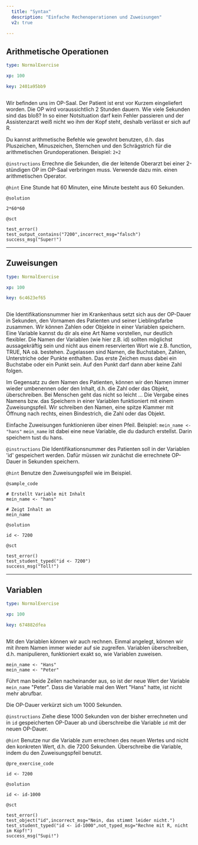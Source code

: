 ```yaml
---
  title: "Syntax"
  description: "Einfache Rechenoperationen und Zuweisungen"
  v2: true

---
```

## Arithmetische Operationen

```yaml
type: NormalExercise

xp: 100

key: 2401a95bb9



```

Wir befinden uns im OP-Saal. Der Patient ist erst vor Kurzem eingeliefert worden. Die OP wird voraussichtlich 2 Stunden dauern. Wie viele Sekunden sind das bloß? In so einer Notsituation darf kein Fehler passieren und der Assistenzarzt weiß nicht wo ihm der Kopf steht, deshalb verlässt er sich auf R.

Du kannst arithmetische Befehle wie gewohnt benutzen, d.h. das Pluszeichen, Minuszeichen, Sternchen und den Schrägstrich für die arithmetischen Grundoperationen. 
Beispiel: ``2+2``

`@instructions`
Errechne die Sekunden, die der leitende Oberarzt bei einer 2-stündigen OP im OP-Saal verbringen muss. Verwende dazu min. einen arithmetischen Operator.

`@hint`
Eine Stunde hat 60 Minuten, eine Minute besteht aus 60 Sekunden.



`@solution`
```{r}
2*60*60
```
`@sct`
```{r}
test_error()
test_output_contains("7200",incorrect_msg="falsch")
success_msg("Super!")
```






---
## Zuweisungen

```yaml
type: NormalExercise

xp: 100

key: 6c4623ef65



```

Die Identifikationsnummer hier im Krankenhaus setzt sich aus der OP-Dauer in Sekunden, 
  den Vornamen des Patienten und seiner Lieblingsfarbe zusammen. 
   Wir können Zahlen oder Objekte in einer Variablen speichern. Eine Variable kannst du dir als eine Art Name vorstellen, nur 
  deutlich flexibler. Die Namen der Variablen (wie hier z.B. id) sollten möglichst aussagekräftig sein und 
  nicht aus einem reservierten Wort wie z.B. function, TRUE, NA oä. bestehen. Zugelassen sind 
  Namen, die Buchstaben, Zahlen, Unterstriche oder Punkte enthalten. Das erste Zeichen muss dabei 
  ein Buchstabe oder ein Punkt sein. Auf den Punkt darf dann aber keine Zahl folgen.

 Im Gegensatz zu dem Namen des Patienten, können wir den Namen immer wieder umbenennen 
  oder den Inhalt, d.h. die Zahl oder das Objekt, überschreiben. Bei Menschen geht das nicht so leicht ... 
  Die Vergabe eines Namens bzw. das Speichern in einer Variablen funktioniert mit einem Zuweisungspfeil. Wir 
  schreiben den Namen, eine spitze Klammer mit Öffnung nach rechts, einen Bindestrich, die Zahl oder das Objekt.

Einfache Zuweisungen funktionieren über einen Pfeil. Beispiel: ``mein_name <- "hans"``
``mein_name`` ist dabei eine neue Variable, die du dadurch erstellst. Darin speichern tust du hans.

`@instructions`
Die Identifikationsnummer des Patienten soll in der Variablen 'id' gespeichert werden. Dafür müssen wir zunächst die errechnete OP-Dauer in Sekunden speichern.

`@hint`
Benutze den Zuweisungspfeil wie im Beispiel.


`@sample_code`
```{r}
# Erstellt Variable mit Inhalt
mein_name <- "hans"

# Zeigt Inhalt an
mein_name
```
`@solution`
```{r}
id <- 7200
```
`@sct`
```{r}
test_error()
test_student_typed("id <- 7200")
success_msg("Toll!")
```






---
## Variablen

```yaml
type: NormalExercise

xp: 100

key: 674882dfea



```

Mit den Variablen können wir auch rechnen. Einmal angelegt, können wir mit ihrem Namen immer wieder auf sie zugreifen.  Variablen überschreiben, d.h. manipulieren, funktioniert exakt so, wie Variablen zuweisen.

``mein_name <- "Hans"``   
``mein_name <- "Peter"``

Führt man beide Zeilen nacheinander aus, so ist der neue Wert der Variable ``mein_name`` "Peter". Dass die Variable mal den Wert "Hans" hatte, ist nicht mehr abrufbar.

Die OP-Dauer verkürzt sich um 1000 Sekunden. 


`@instructions`
Ziehe diese 1000 Sekunden von der bisher errechneten und in ``id`` gespeicherten OP-Dauer ab und überschreibe die Variable ``id`` mit der neuen OP-Dauer.

`@hint`
Benutze nur die Variable zum errechnen des neuen Wertes und nicht den konkreten Wert, d.h. die 7200 Sekunden. Überschreibe die Variable, indem du den Zuweisungspfeil benutzt.

`@pre_exercise_code`
```{r}
id <- 7200
```

`@solution`
```{r}
id <- id-1000
```
`@sct`
```{r}
test_error()
test_object("id",incorrect_msg="Nein, das stimmt leider nicht.")
test_student_typed("id <- id-1000",not_typed_msg="Rechne mit R, nicht im Kopf!")
success_msg("Supi!")
```




